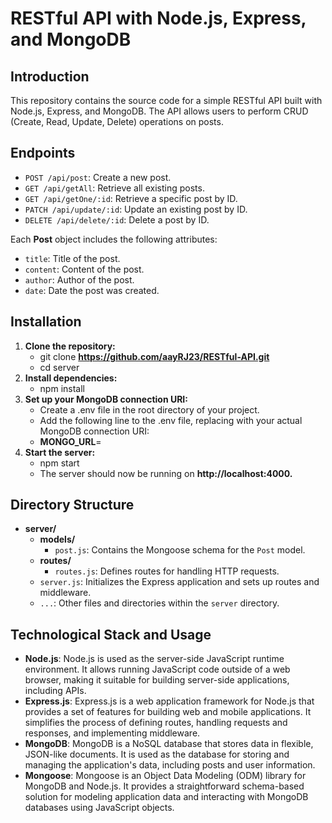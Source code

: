 # RESTful API with Node.js, Express, and MongoDB

## Introduction

This repository contains the source code for a simple RESTful API built with Node.js, Express, and MongoDB. The API allows users to perform CRUD (Create, Read, Update, Delete) operations on posts.

## Endpoints

- `POST /api/post`: Create a new post.
- `GET /api/getAll`: Retrieve all existing posts.
- `GET /api/getOne/:id`: Retrieve a specific post by ID.
- `PATCH /api/update/:id`: Update an existing post by ID.
- `DELETE /api/delete/:id`: Delete a post by ID.

Each **Post** object includes the following attributes:
- `title`: Title of the post.
- `content`: Content of the post.
- `author`: Author of the post.
- `date`: Date the post was created.

## Installation

1. **Clone the repository:**
   - git clone **https://github.com/aayRJ23/RESTful-API.git**
   - cd server
2. **Install dependencies:**
   - npm install
3. **Set up your MongoDB connection URI:**
   - Create a .env file in the root directory of your project.
   - Add the following line to the .env file, replacing <your-mongodb-uri> with your actual MongoDB connection URI:
   - **MONGO_URL**=<your-mongodb-uri>
4. **Start the server:**
   - npm start
   - The server should now be running on **http://localhost:4000.**

## Directory Structure

- **server/**
  - **models/**
    - `post.js`: Contains the Mongoose schema for the `Post` model.
  - **routes/**
    - `routes.js`: Defines routes for handling HTTP requests.
  - `server.js`: Initializes the Express application and sets up routes and middleware.
  - `...`: Other files and directories within the `server` directory.
 
## Technological Stack and Usage

- **Node.js**: Node.js is used as the server-side JavaScript runtime environment. It allows running JavaScript code outside of a web browser, making it suitable for building server-side applications, including APIs.
- **Express.js**: Express.js is a web application framework for Node.js that provides a set of features for building web and mobile applications. It simplifies the process of defining routes, handling requests and responses, and implementing middleware.
- **MongoDB**: MongoDB is a NoSQL database that stores data in flexible, JSON-like documents. It is used as the database for storing and managing the application's data, including posts and user information.
- **Mongoose**: Mongoose is an Object Data Modeling (ODM) library for MongoDB and Node.js. It provides a straightforward schema-based solution for modeling application data and interacting with MongoDB databases using JavaScript objects.


